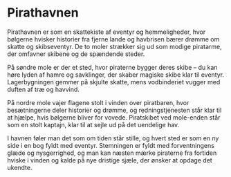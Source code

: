 # Pirathavnen
Pirathavnen er som en skattekiste af eventyr og hemmeligheder, hvor bølgerne hvisker historier fra fjerne lande og havbrisen bærer drømme om skatte og skibseventyr. De to moler strækker sig ud som modige piratarme, der omfavner skibene og de spændende steder.

På søndre mole er der et sted, hvor piraterne bygger deres skibe – du kan høre lyden af hamre og savklinger, der skaber magiske skibe klar til eventyr. Lagerbygningen gemmer på skjulte skatte, mens vodbinderiet vugger med duften af træ og havvind.

På nordre mole vajer flagene stolt i vinden over piratbaren, hvor besætningerne deler historier og drømme, og redningstjenesten står klar til at hjælpe, hvis bølgerne bliver for vovede. Piratskibet ved mole-enden står som en stolt kaptajn, klar til at sejle ud på det uendelige hav.

I havnen føler man det som om tiden står stille, og hvert sted er som en ny side i en bog fyldt med eventyr. Stemningen er fyldt med forventningens glæde og nysgerrighed, og man kan næsten mærke piraterne fra fortiden hviske i vinden og kalde på nye dristige sjæle, der ønsker at opdage det ukendte.
